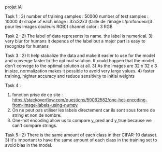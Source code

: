 projet IA

Task 1 : 
3) number of training samples : 50000 
number of test samples : 10000
4) shape of each image : 32x32x3 (taille de l'image L*l*profondeur(3 pour les images couleurs RGB))
channel color : 3 RGB

Task 2 :
2) The label of data represents its name.
the label is numerical.
3) very blur for humans
it depends of the label but a major part is easy to recognize for humans

Task 3 :
2) It help stabalize the data and make it easier to use for the model and converge faster to the optimal solution. 
It could happen that the model don't convege to the optimal solution at all.
3) As the images are 32 x 32 x 3 in size, normalization makes it possible to avoid very large values.
4) faster training, highter accuracy and reduce sensitivity to initial weights

Task 4 :
1) fonction prise de ce site : https://stackoverflow.com/questions/59062582/one-hot-encoding-from-image-labels-using-numpy
2) On ne peut pas utiliser les labels directement car ils sont sous forme de string et non de nombre. 
3) One-hot encoding allow us to compare y_pred and y_true because we can't compare strings.

Task 5 :
2) There is the same amount of each class in ther CIFAR-10 dataset.
3) It's important to have the same amount of each class in the training set to avoid bias in the model.